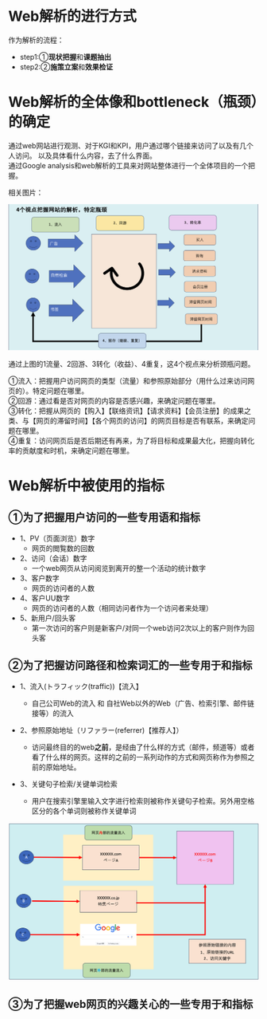 # Web解析的进行方式

<p>
作为解析的流程：<br>

 - step1:①**现状把握**和**课题抽出**
 - step2:②**施策立案**和**效果检证**


</p>

# Web解析的全体像和bottleneck（瓶颈）的确定
<p>
通过web网站进行观测、对于KGI和KPI，用户通过哪个链接来访问了以及有几个人访问。
以及具体看什么内容，去了什么界面。<br>
通过Google analysis和web解析的工具来对网站整体进行一个全体项目的一个把握。
</p>
<p>相关图片：

![4point](https://github.com/Seankharisma/Data_Analysis_Project/blob/master/Web%20analyst/Web%E8%A7%A3%E6%9E%90/picture/4point.png)
</p>
<p>
通过上图的1流量、2回游、3转化（收益）、4重复，这4个视点来分析颈瓶问题。<br>

①流入：把握用户访问网页的类型（流量）和参照原始部分（用什么过来访问网页的）。特定问题在哪里。<br>
②回游：通过看是否对网页的内容是否感兴趣，来确定问题在哪里。<br>
③转化：把握从网页的【购入】【联络资讯】【请求资料】【会员注册】的成果之类、与【网页的滞留时间】【各个网页的访问】的网页目标是否有联系，来确定问题在哪里。<br>
④重复：访问网页后是否后期还有再来，为了将目标和成果最大化，把握向转化率的贡献度和时机，来确定问题在哪里。

</p>

# Web解析中被使用的指标

## ①为了把握**用户访问**的一些专用语和指标
<p>

 - 1、PV（页面浏览）数字
   - 网页的閲覧数的回数
 - 2、访问（会话）数字
   - 一个web网页从访问阅览到离开的整一个活动的统计数字
 - 3、客户数字
   - 网页的访问者的人数 
 - 4、客户UU数字
   - 网页的访问者的人数（相同访问者作为一个访问者来处理）
 - 5、新用户/回头客
   - 第一次访问的客户则是新客户/对同一个web访问2次以上的客户则作为回头客 

</p>

## ②为了把握**访问路径**和**检索词汇**的一些专用于和指标
<p>

 - 1、流入(トラフィック(traffic))【流入】<br>
   - 自己公司Web的流入 和 自社Web以外的Web（广告、检索引擎、邮件链接等）的流入

 - 2、参照原始地址（リファラー(referrer)【推荐人】）
   - 访问最终目的的web**之前**，是经由了什么样的方式（邮件，频道等）或者看了什么样的网页。这样的之前的一系列动作的方式和网页称作为参照之前的原始地址。

 - 3、关键句子检索/关键单词检索
   - 用户在搜索引擎里输入文字进行检索则被称作关键句子检索。另外用空格区分的各个单词则被称作关键单词

</p>

![Inflow_Reference_Point](https://github.com/Seankharisma/Data_Analysis_Project/blob/master/Web%20analyst/Web%E8%A7%A3%E6%9E%90/picture/Inflow_Reference_Point.png)

## ③为了把握**web网页的兴趣关心**的一些专用于和指标

<p>



</p>






